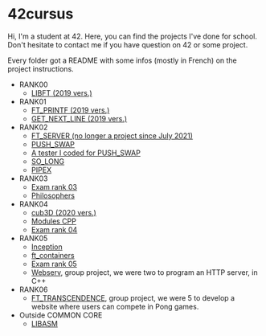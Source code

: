 # 42cursus
Hi, I'm a student at 42. Here, you can find the projects I've done for school.
Don't hesitate to contact me if you have question on 42 or some project.

Every folder got a README with some infos (mostly in French) on the project instructions.

- RANK00
  - <a href="https://github.com/Mel-louie/42cursus/tree/main/rank00_libft_2019">LIBFT (2019 vers.) </a>
- RANK01
  - <a href="https://github.com/Mel-louie/42cursus/tree/main/rank01_ft_printf">FT_PRINTF (2019 vers.) </a>
  - <a href="https://github.com/Mel-louie/42cursus/tree/main/rank01_get_next_line">GET_NEXT_LINE (2019 vers.) </a>
- RANK02
  - <a href="https://github.com/Mel-louie/42cursus/tree/main/rank02OLD_ft_server">FT_SERVER (no longer a project since July 2021) </a>
  - <a href="https://github.com/Mel-louie/42cursus/tree/main/rank02_push_swap"> PUSH_SWAP </a>
  - <a href="https://github.com/Mel-louie/42cursus/tree/main/rank02_push_swap_tester"> A tester I coded for PUSH_SWAP </a>
  - <a href="https://github.com/Mel-louie/42cursus/tree/main/rank02_so_long">SO_LONG </a>
  - <a href="https://github.com/Mel-louie/42cursus/tree/main/rank02_pipex">PIPEX </a>
- RANK03
  - <a href="https://github.com/Mel-louie/42cursus/tree/main/rank03_exam">Exam rank 03 </a>
  - <a href="https://github.com/Mel-louie/42cursus/tree/main/rank03_Philosophers">Philosophers </a>
- RANK04
  -  <a href="https://github.com/Mel-louie/42cursus/tree/main/rank04_cub3D">cub3D (2020 vers.) </a>
  -  <a href="https://github.com/Mel-louie/42cursus/tree/main/rank04_CPP">Modules CPP </a>
  -  <a href="https://github.com/Mel-louie/42cursus/tree/main/rank04_exam_microshell">Exam rank 04 </a>
- RANK05
  - <a href="https://github.com/Mel-louie/42cursus/tree/main/rank05_inception">Inception </a>
  - <a href="https://github.com/Mel-louie/42cursus/tree/main/rank05_ft_containers">ft_containers </a>
  - <a href="https://github.com/Mel-louie/42cursus/tree/main/rank05_ft_containers">Exam rank 05 </a>
  - <a href="https://github.com/Mel-louie/webserv">Webserv</a>, group project, we were two to program an HTTP server, in C++
- RANK06
  - <a href="https://github.com/fyusuf-a/ft_transcendence">FT_TRANSCENDENCE</a>, group project, we were 5 to develop a website where users can compete in Pong games.
- Outside COMMON CORE
  - <a href="https://github.com/Mel-louie/42cursus/tree/main/rn_42_libasm">LIBASM </a>
